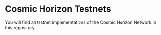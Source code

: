 # Cosmic Horizon Testnets

You will find all testnet implementations of the Cosmic Horizon Network in this repository.  